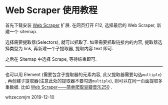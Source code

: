 # Web Scraper 使用教程

首先下载安装 [Web Scraper](https://chrome.google.com/webstore/detail/web-scraper/jnhgnonknehpejjnehehllkliplmbmhn) 扩展. 在网页打开 F12, 选择最后的 Web Scraper, 新建一个 sitemap.

选择需要提取器(Selectors), 就可以抓取了. 如果需要抓取链接内的内容, 提取器选择类型为 link, 再新建一个子提取器, 提取内容 text 即可.

之后在 Sitemap 中选择 Scrape, 等待结束即可.

-----

也可以用 Element (需要包含子提取器的元素内容, 此父提取器需要勾选`multiple`) , 再创建子提取器(注意此处的提取器不要勾选`multiple`), 则可以在同一页面提取多重数据.  比如 [Web Scraper——简单爬取豆瓣音乐250](http://wangpeng.life/2018/04/17/Web-Scraper%E2%80%94%E2%80%94%E7%AE%80%E5%8D%95%E7%88%AC%E5%8F%96%E8%B1%86%E7%93%A3%E9%9F%B3%E4%B9%90250/) .



whzecomjm
2019-12-10

